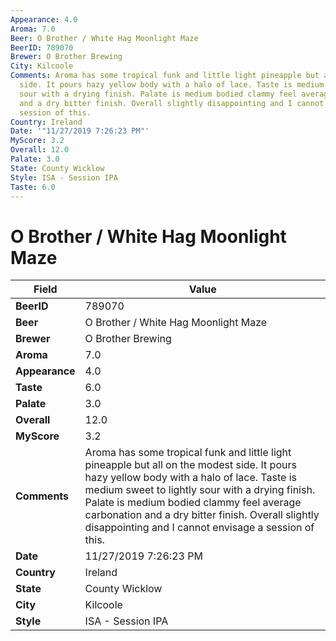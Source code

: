 ```yaml
---
Appearance: 4.0
Aroma: 7.0
Beer: O Brother / White Hag Moonlight Maze
BeerID: 789070
Brewer: O Brother Brewing
City: Kilcoole
Comments: Aroma has some tropical funk and little light pineapple but all on the modest
  side. It pours hazy yellow body with a halo of lace. Taste is medium sweet to lightly
  sour with a drying finish. Palate is medium bodied clammy feel average carbonation
  and a dry bitter finish. Overall slightly disappointing and I cannot envisage a
  session of this.
Country: Ireland
Date: '"11/27/2019 7:26:23 PM"'
MyScore: 3.2
Overall: 12.0
Palate: 3.0
State: County Wicklow
Style: ISA - Session IPA
Taste: 6.0
---
```


# O Brother / White Hag Moonlight Maze

| Field         | Value |
|---------------|-------|
| **BeerID** | 789070 |
| **Beer** | O Brother / White Hag Moonlight Maze |
| **Brewer** | O Brother Brewing |
| **Aroma** | 7.0 |
| **Appearance** | 4.0 |
| **Taste** | 6.0 |
| **Palate** | 3.0 |
| **Overall** | 12.0 |
| **MyScore** | 3.2 |
| **Comments** | Aroma has some tropical funk and little light pineapple but all on the modest side. It pours hazy yellow body with a halo of lace. Taste is medium sweet to lightly sour with a drying finish. Palate is medium bodied clammy feel average carbonation and a dry bitter finish. Overall slightly disappointing and I cannot envisage a session of this. |
| **Date** | 11/27/2019 7:26:23 PM |
| **Country** | Ireland |
| **State** | County Wicklow |
| **City** | Kilcoole |
| **Style** | ISA - Session IPA |
